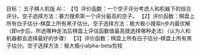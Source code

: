 目标：	五子棋人机版
AI：
	【1】评价函数：一个空子评分考虑人和机器下的综合评分。空子选择方法：暴力搜索第一个评分最高的空子。
	【2】评价函数：棋盘上所有白子估分-棋盘上所有黑子估分。空子选择方法：极大极小搜索n步内最优解（即n步后，所选哪种走法后棋盘上评估函数值最高就选择哪种走法）（认为人和机器都会选择最好的步骤）
	【3】评价函数：棋盘上所有白子估分-棋盘上所有黑子估分。空子选择方法：极大极小alpha-beta剪枝

